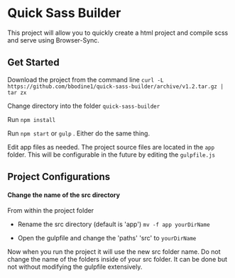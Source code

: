 # Quick Sass Builder

This project will allow you to quickly create a html project and compile scss and serve using Browser-Sync.

## Get Started
Download the project from the command line
`curl -L https://github.com/bbodine1/quick-sass-builder/archive/v1.2.tar.gz | tar zx`

Change directory into the folder `quick-sass-builder`

Run `npm install`

Run `npm start` or `gulp` . Either do the same thing.

Edit app files as needed. The project source files are located in the `app` folder. This will be configurable in the future by editing the `gulpfile.js`

## Project Configurations
#### Change the name of the src directory

From within the project folder
* Rename the src directory (default is 'app')
```mv -f app yourDirName```

* Open the gulpfile and change the 'paths' 'src' to `yourDirName`

Now when you run the project it will use the new src folder name. Do not change the name of the folders inside of your src folder. It can be done but not without modifying the gulpfile extensively.
